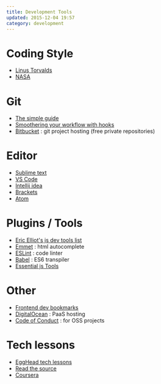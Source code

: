 ```yaml
---
title: Development Tools
updated: 2015-12-04 19:57
category: development
---
```

# Coding Style
- [Linus Torvalds](https://github.com/torvalds/linux/blob/master/Documentation/CodingStyle)
- [NASA](http://pixelscommander.com/wp-content/uploads/2014/12/P10.pdf)

# Git

- [The simple guide](http://rogerdudler.github.io/git-guide/)
- [Smoothering your workflow with hooks](http://rhumaric.com/2013/07/smoothening-your-workflow-with-git-hooks/)
- [Bitbucket](https://bitbucket.org/) : git project hosting (free private repositories)

# Editor

- [Sublime text](http://www.sublimetext.com/)
- [VS Code](https://code.visualstudio.com/)
- [Intellij idea](https://www.jetbrains.com/idea/)
- [Brackets](http://brackets.io/)
- [Atom](https://atom.io/)

# Plugins / Tools

- [Eric Elliot's js dev tools list](https://medium.com/javascript-scene/must-see-javascript-dev-tools-that-put-other-dev-tools-to-shame-aca6d3e3d925)
- [Emmet](http://emmet.io/) : html autocomplete
- [ESLint](http://eslint.org/) : code linter
- [Babel](http://babeljs.io/) : ES6 transpiler
- [Essential js Tools](http://www.sitepoint.com/essential-tools-libraries-modern-javascript-developers/)

# Other

- [Frontend dev bookmarks](https://github.com/dypsilon/frontend-dev-bookmarks)
- [DigitalOcean](https://www.digitalocean.com/) : PaaS hosting
- [Code of Conduct](http://contributor-covenant.org/) : for OSS projects

# Tech lessons

- [EggHead tech lessons](https://egghead.io/technologies)
- [Read the source](http://hangouts.readthesource.io/)
- [Coursera](https://www.coursera.org/)
